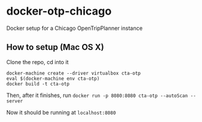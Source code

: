 # docker-otp-chicago
Docker setup for a Chicago OpenTripPlanner instance

## How to setup (Mac OS X)
Clone the repo, cd into it
```
docker-machine create --driver virtualbox cta-otp
eval $(docker-machine env cta-otp)
docker build -t cta-otp
```

Then, after it finishes, run
`docker run -p 8080:8080 cta-otp --autoScan --server`

Now it should be running at `localhost:8080`
